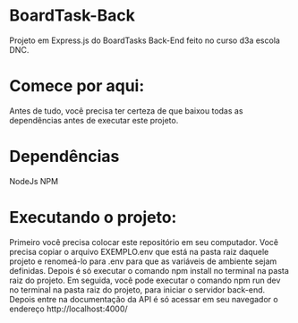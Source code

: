 # BoardTask-Back
Projeto em Express.js do BoardTasks Back-End feito  no curso d3a escola DNC.


# Comece por aqui:
Antes de tudo, você precisa ter certeza de que baixou todas as dependências antes de executar este projeto.


# Dependências
NodeJs
NPM


# Executando o projeto:
Primeiro você precisa colocar este repositório em seu computador.
Você precisa copiar o arquivo EXEMPLO.env que está na pasta raiz daquele projeto e renomeá-lo para .env para que as variáveis de ambiente sejam definidas.
Depois é só executar o comando npm install no terminal na pasta raiz do projeto.
Em seguida, você pode executar o comando npm run dev no terminal na pasta raiz do projeto, para iniciar o servidor back-end.
Depois entre na documentação da API é só acessar em seu navegador o endereço http://localhost:4000/